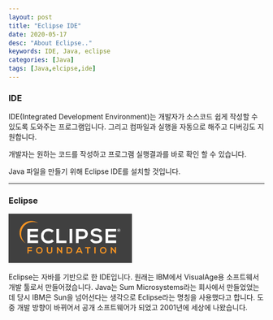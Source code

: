 ```yaml
---
layout: post
title: "Eclipse IDE"
date: 2020-05-17
desc: "About Eclipse.."
keywords: IDE, Java, eclipse
categories: [Java]
tags: [Java,elcipse,ide]
---
```


### IDE

IDE(Integrated Development Environment)는 개발자가 소스코드 쉽게 작성할 수 있도록 도와주는 프로그램입니다. 그리고 컴파일과 실행을 자동으로 해주고 디버깅도 지원합니다. 

개발자는 원하는 코드를 작성하고 프로그램 실행결과를 바로 확인 할 수 있습니다. 

Java 파일을 만들기 위해 Eclipse IDE를 설치할 것입니다. 

---

### Eclipse

![10_eclipse](/static/assets/img/blog/java/01BasicKnowledge/10_eclipse.png)

Eclipse는 자바를 기반으로 한 IDE입니다. 원래는 IBM에서 VisualAge용 소프트웨서 개발 툴로서 만들어졌습니다. Java는 Sum Microsystems라는 회사에서 만들었었는데 당시 IBM은 Sun을 넘어선다는 생각으로 Eclipse라는 명칭을 사용했다고 합니다. 도중 개발 방향이 바뀌어서 공개 소프트웨어가 되었고 2001년에 세상에 나왔습니다.   


